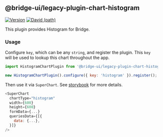 <!--
Licensed to the Apache Software Foundation (ASF) under one
or more contributor license agreements.  See the NOTICE file
distributed with this work for additional information
regarding copyright ownership.  The ASF licenses this file
to you under the Apache License, Version 2.0 (the
"License"); you may not use this file except in compliance
with the License.  You may obtain a copy of the License at

  http://www.apache.org/licenses/LICENSE-2.0

Unless required by applicable law or agreed to in writing,
software distributed under the License is distributed on an
"AS IS" BASIS, WITHOUT WARRANTIES OR CONDITIONS OF ANY
KIND, either express or implied.  See the License for the
specific language governing permissions and limitations
under the License.
-->

## @bridge-ui/legacy-plugin-chart-histogram

[![Version](https://img.shields.io/npm/v/@bridge-ui/legacy-plugin-chart-histogram.svg?style=flat-square)](https://www.npmjs.com/package/@bridge-ui/legacy-plugin-chart-histogram)
[![David (path)](https://img.shields.io/david/apache-bridge/bridge-ui-plugins.svg?path=packages%2Fbridge-ui-legacy-plugin-chart-histogram&style=flat-square)](https://david-dm.org/apache-bridge/bridge-ui-plugins?path=packages/bridge-ui-legacy-plugin-chart-histogram)

This plugin provides Histogram for Bridge.

### Usage

Configure `key`, which can be any `string`, and register the plugin. This `key` will be used to
lookup this chart throughout the app.

```js
import HistogramChartPlugin from '@bridge-ui/legacy-plugin-chart-histogram';

new HistogramChartPlugin().configure({ key: 'histogram' }).register();
```

Then use it via `SuperChart`. See
[storybook](https://apache-bridge.github.io/bridge-ui-plugins/?selectedKind=plugin-chart-histogram)
for more details.

```js
<SuperChart
  chartType="histogram"
  width={600}
  height={600}
  formData={...}
  queriesData={[{
    data: {...},
  }]}
/>
```
